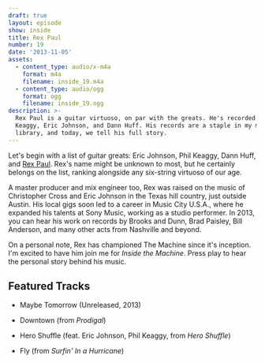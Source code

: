 ```yaml
---
draft: true
layout: episode
show: inside
title: Rex Paul
number: 19
date: '2013-11-05'
assets:
  - content_type: audio/x-m4a
    format: m4a
    filename: inside_19.m4a
  - content_type: audio/ogg
    format: ogg
    filename: inside_19.ogg
description: >-
  Rex Paul is a guitar virtuoso, on par with the greats. He's recorded with Phil
  Keaggy, Eric Johnson, and Dann Huff. His records are a staple in my music
  library, and today, we tell his full story.
---
```

Let's begin with a list of guitar greats: Eric Johnson, Phil Keaggy, Dann Huff, and [Rex Paul](http://rexpaulmusic.com). Rex's name might be unknown to most, but he certainly belongs on the list, ranking alongside any six-string virtuoso of our age.

A master producer and mix engineer too, Rex was raised on the music of Christopher Cross and Eric Johnson in the Texas hill country, just outside Austin. His local gigs soon led to a career in Music City U.S.A., where he expanded his talents at Sony Music, working as a studio performer. In 2013, you can hear his work on records by Brooks and Dunn, Brad Paisley, Bill Anderson, and many other acts from Nashville and beyond.

On a personal note, Rex has championed The Machine since it's inception. I'm excited to have him join me for _Inside the Machine_. Press play to hear the personal story behind his music.

## Featured Tracks

* Maybe Tomorrow (Unreleased, 2013)

* Downtown (from _Prodigal_)

* Hero Shuffle (feat. Eric Johnson, Phil Keaggy, from _Hero Shuffle_)

* Fly (from _Surfin' In a Hurricane_)